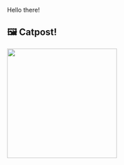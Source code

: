 Hello there!



## 🖼️ Catpost!

<sub>
    <img src="https://cdn2.thecatapi.com/images/58l.jpg" height="256">
</sub>

